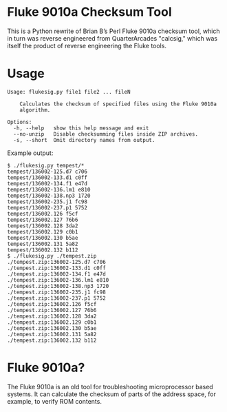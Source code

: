 # Fluke 9010a Checksum Tool

This is a Python rewrite of Brian B’s Perl Fluke 9010a checksum tool,
which in turn was reverse engineered from QuarterArcades "calcsig,"
which was itself the product of reverse engineering the Fluke tools.

# Usage

```
Usage: flukesig.py file1 file2 ... fileN

    Calculates the checksum of specified files using the Fluke 9010a
    algorithm.

Options:
  -h, --help   show this help message and exit
  --no-unzip   Disable checksumming files inside ZIP archives.
  -s, --short  Omit directory names from output.
```

Example output:
```
$ ./flukesig.py tempest/*
tempest/136002-125.d7 c706
tempest/136002-133.d1 c0ff
tempest/136002-134.f1 e47d
tempest/136002-136.lm1 e810
tempest/136002-138.np3 1720
tempest/136002-235.j1 fc98
tempest/136002-237.p1 5752
tempest/136002.126 f5cf
tempest/136002.127 76b6
tempest/136002.128 3da2
tempest/136002.129 c0b1
tempest/136002.130 b5ae
tempest/136002.131 5a82
tempest/136002.132 b112
$ ./flukesig.py ./tempest.zip
./tempest.zip:136002-125.d7 c706
./tempest.zip:136002-133.d1 c0ff
./tempest.zip:136002-134.f1 e47d
./tempest.zip:136002-136.lm1 e810
./tempest.zip:136002-138.np3 1720
./tempest.zip:136002-235.j1 fc98
./tempest.zip:136002-237.p1 5752
./tempest.zip:136002.126 f5cf
./tempest.zip:136002.127 76b6
./tempest.zip:136002.128 3da2
./tempest.zip:136002.129 c0b1
./tempest.zip:136002.130 b5ae
./tempest.zip:136002.131 5a82
./tempest.zip:136002.132 b112
```

# Fluke 9010a?

The Fluke 9010a is an old tool for troubleshooting microprocessor
based systems. It can calculate the checksum of parts of the address
space, for example, to verify ROM contents.
